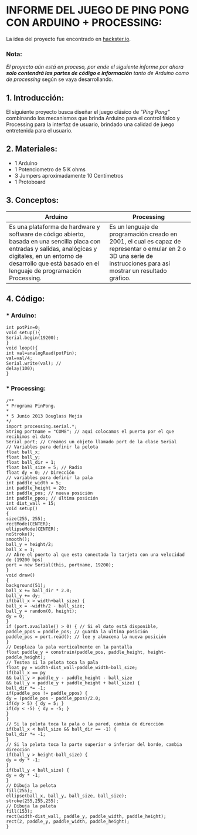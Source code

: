 # INFORME DEL JUEGO DE PING PONG CON ARDUINO + PROCESSING:

La idea del proyecto fue encontrado en [hackster.io](https://www.hackster.io "Título").

### Nota:
_El proyecto aún está en proceso, por ende el siguiente informe por ahora **solo contendrá las partes de código e información** tanto de Arduino como de processing_ según se vaya desarrollando.

## 1. Introducción:

El siguiente proyecto busca diseñar el juego clásico de _"Ping Pong"_ combinando los mecanismos que brinda Arduino para el control físico y Processing para la interfaz de usuario, brindado una calidad de juego entretenida para el usuario.

## 2. Materiales:
- 1 Arduino
- 1 Potenciometro de 5 K ohms
- 3 Jumpers aproximadamente 10 Centímetros
- 1 Protoboard

## 3. Conceptos:

Arduino | Processing
-------------------------------------------------|-------------------------------------------------
Es una plataforma de hardware y software de código abierto, basada en una sencilla placa con entradas y salidas, analógicas y digitales, en un entorno de desarrollo que está basado en el lenguaje de programación Processing. | Es un lenguaje de programación creado en 2001, el cual es capaz de representar o emular en 2 o 3D una serie de instrucciones para así mostrar un resultado gráfico.

## 4. Código:

### * Arduino:
```
int potPin=0;
void setup(){
Serial.begin(19200);
}
void loop(){
int val=analogRead(potPin);
val=val/4;
Serial.write(val); //
delay(100);
}
```
### * Processing:
```
/**
* Programa PinPong.
*
* 5 Junio 2013 Douglass Mejia
*/
import processing.serial.*;
String portname = "COM8"; // aquí colocamos el puerto por el que recibimos el dato
Serial port; // Creamos un objeto llamado port de la clase Serial
// Variables para definir la pelota
float ball_x;
float ball_y;
float ball_dir = 1;
float ball_size = 5; // Radio
float dy = 0; // Dirección
// variables para definir la pala
int paddle_width = 5;
int paddle_height = 20;
int paddle_pos; // nueva posición
int paddle_ppos; // última posición
int dist_wall = 15;
void setup()
{
size(255, 255);
rectMode(CENTER);
ellipseMode(CENTER);
noStroke();
smooth();
ball_y = height/2;
ball_x = 1;
// Abre el puerto al que esta conectada la tarjeta con una velocidad de (19200 bps)
port = new Serial(this, portname, 19200);
}
void draw()
{
background(51);
ball_x += ball_dir * 2.0;
ball_y += dy;
if(ball_x > width+ball_size) {
ball_x = -width/2 - ball_size;
ball_y = random(0, height);
dy = 0;
}
if (port.available() > 0) { // Si el dato está disponible,
paddle_ppos = paddle_pos; // guarda la ultima posición
paddle_pos = port.read(); // lee y almacena la nueva posición
}
// Desplaza la pala verticalmente en la pantalla
float paddle_y = constrain(paddle_pos, paddle_height, height-paddle_height);
// Testea si la pelota toca la pala
float py = width-dist_wall-paddle_width-ball_size;
if(ball_x == py
&& ball_y > paddle_y - paddle_height - ball_size
&& ball_y < paddle_y + paddle_height + ball_size) {
ball_dir *= -1;
if(paddle_pos != paddle_ppos) {
dy = (paddle_pos - paddle_ppos)/2.0;
if(dy > 5) { dy = 5; }
if(dy < -5) { dy = -5; }
}
}
// Si la pelota toca la pala o la pared, cambia de dirección
if(ball_x < ball_size && ball_dir == -1) {
ball_dir *= -1;
}
// Si la pelota toca la parte superior o inferior del borde, cambia dirección
if(ball_y > height-ball_size) {
dy = dy * -1;
}
if(ball_y < ball_size) {
dy = dy * -1;
}
// Dibuja la pelota
fill(255);
ellipse(ball_x, ball_y, ball_size, ball_size);
stroke(255,255,255);
// Dibuja la paleta
fill(153);
rect(width-dist_wall, paddle_y, paddle_width, paddle_height);
rect(2, paddle_y, paddle_width, paddle_height);
}
```
